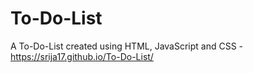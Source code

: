 # To-Do-List
A To-Do-List created using HTML, JavaScript and CSS - https://srija17.github.io/To-Do-List/
